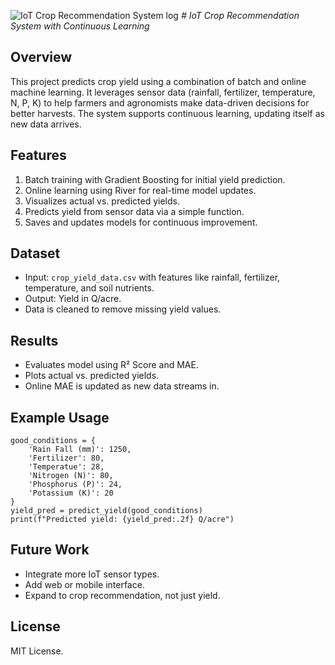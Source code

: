 
![IoT Crop Recommendation System log](https://github.com/Vosty17/Logo.png/blob/main/IMG-20250702-WA0016.jpg)
*# IoT Crop Recommendation System with Continuous Learning*

## Overview

This project predicts crop yield using a combination of batch and online machine learning. It leverages sensor data (rainfall, fertilizer, temperature, N, P, K) to help farmers and agronomists make data-driven decisions for better harvests. The system supports continuous learning, updating itself as new data arrives.

## Features

1. Batch training with Gradient Boosting for initial yield prediction.
2. Online learning using River for real-time model updates.
3. Visualizes actual vs. predicted yields.
4. Predicts yield from sensor data via a simple function.
5. Saves and updates models for continuous improvement.

## Dataset

- Input: `crop_yield_data.csv` with features like rainfall, fertilizer, temperature, and soil nutrients.
- Output: Yield in Q/acre.
- Data is cleaned to remove missing yield values.

## Results

- Evaluates model using R² Score and MAE.
- Plots actual vs. predicted yields.
- Online MAE is updated as new data streams in.

## Example Usage

```
good_conditions = {
    'Rain Fall (mm)': 1250,
    'Fertilizer': 80,
    'Temperatue': 28,
    'Nitrogen (N)': 80,
    'Phosphorus (P)': 24,
    'Potassium (K)': 20
}
yield_pred = predict_yield(good_conditions)
print(f"Predicted yield: {yield_pred:.2f} Q/acre")
```

## Future Work

- Integrate more IoT sensor types.
- Add web or mobile interface.
- Expand to crop recommendation, not just yield.

## License

MIT License.

